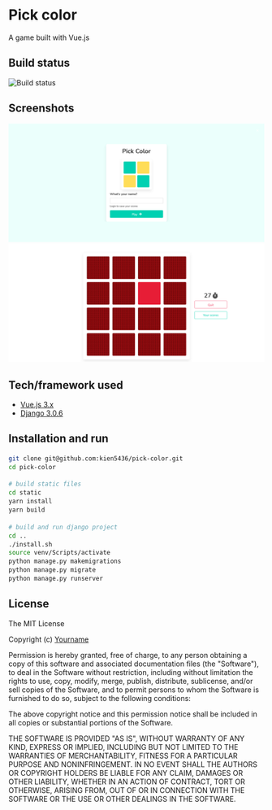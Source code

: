 # Pick color
A game built with Vue.js

## Build status
![Build status](https://img.shields.io/badge/build-passing-success?style=flat-square)

## Screenshots
![Welcome](screenshots/login.png)
![Playground](screenshots/playground.png)

## Tech/framework used
- [Vue.js 3.x](https://v3.vuejs.org)
- [Django 3.0.6](https://docs.djangoproject.com/en/3.0/)

## Installation and run
```sh
git clone git@github.com:kien5436/pick-color.git
cd pick-color

# build static files
cd static
yarn install
yarn build

# build and run django project
cd ..
./install.sh
source venv/Scripts/activate
python manage.py makemigrations
python manage.py migrate
python manage.py runserver
```

## License
The MIT License

Copyright (c) [Yourname]()

Permission is hereby granted, free of charge, to any person obtaining a copy
of this software and associated documentation files (the "Software"), to deal
in the Software without restriction, including without limitation the rights
to use, copy, modify, merge, publish, distribute, sublicense, and/or sell
copies of the Software, and to permit persons to whom the Software is
furnished to do so, subject to the following conditions:

The above copyright notice and this permission notice shall be included in all
copies or substantial portions of the Software.

THE SOFTWARE IS PROVIDED "AS IS", WITHOUT WARRANTY OF ANY KIND, EXPRESS OR
IMPLIED, INCLUDING BUT NOT LIMITED TO THE WARRANTIES OF MERCHANTABILITY,
FITNESS FOR A PARTICULAR PURPOSE AND NONINFRINGEMENT. IN NO EVENT SHALL THE
AUTHORS OR COPYRIGHT HOLDERS BE LIABLE FOR ANY CLAIM, DAMAGES OR OTHER
LIABILITY, WHETHER IN AN ACTION OF CONTRACT, TORT OR OTHERWISE, ARISING FROM,
OUT OF OR IN CONNECTION WITH THE SOFTWARE OR THE USE OR OTHER DEALINGS IN THE
SOFTWARE.